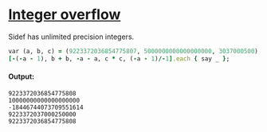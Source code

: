 [1]: http://rosettacode.org/wiki/Integer_overflow

# [Integer overflow][1]

Sidef has unlimited precision integers.

```ruby
var (a, b, c) = (9223372036854775807, 5000000000000000000, 3037000500);
[-(-a - 1), b + b, -a - a, c * c, (-a - 1)/-1].each { say _ };
```

#### Output:
```
9223372036854775808
10000000000000000000
-18446744073709551614
9223372037000250000
9223372036854775808
```